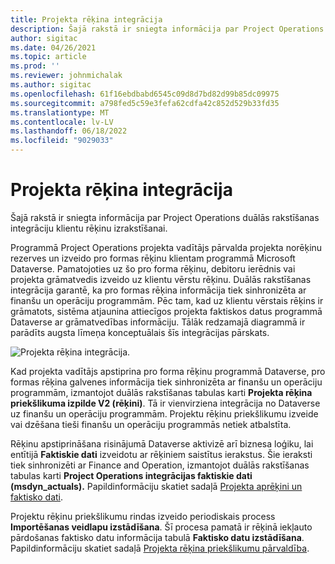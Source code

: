 ```yaml
---
title: Projekta rēķina integrācija
description: Šajā rakstā ir sniegta informācija par Project Operations duālās rakstīšanas integrāciju klientu rēķinu izrakstīšanai.
author: sigitac
ms.date: 04/26/2021
ms.topic: article
ms.prod: ''
ms.reviewer: johnmichalak
ms.author: sigitac
ms.openlocfilehash: 61f16ebdbabd6545c09d8d7bd82d99b85dc09975
ms.sourcegitcommit: a798fed5c59e3fefa62cdfa42c852d529b33fd35
ms.translationtype: MT
ms.contentlocale: lv-LV
ms.lasthandoff: 06/18/2022
ms.locfileid: "9029033"
---
```

# <a name="project-invoice-integration"></a>Projekta rēķina integrācija

Šajā rakstā ir sniegta informācija par Project Operations duālās rakstīšanas integrāciju klientu rēķinu izrakstīšanai.

Programmā Project Operations projekta vadītājs pārvalda projekta norēķinu rezerves un izveido pro formas rēķinu klientam programmā Microsoft Dataverse. Pamatojoties uz šo pro forma rēķinu, debitoru ierēdnis vai projekta grāmatvedis izveido uz klientu vērstu rēķinu. Duālās rakstīšanas integrācija garantē, ka pro formas rēķina informācija tiek sinhronizēta ar finanšu un operāciju programmām. Pēc tam, kad uz klientu vērstais rēķins ir grāmatots, sistēma atjaunina attiecīgos projekta faktiskos datus programmā Dataverse ar grāmatvedības informāciju. Tālāk redzamajā diagrammā ir parādīts augsta līmeņa konceptuālais šīs integrācijas pārskats.

   ![Projekta rēķina integrācija.](./media/DW5Invoicing.png)

Kad projekta vadītājs apstiprina pro forma rēķinu programmā Dataverse, pro formas rēķina galvenes informācija tiek sinhronizēta ar finanšu un operāciju programmām, izmantojot duālās rakstīšanas tabulas karti **Projekta rēķina priekšlikuma izpilde V2 (rēķini)**. Tā ir vienvirziena integrācija no Dataverse uz finanšu un operāciju programmām. Projektu rēķinu priekšlikumu izveide vai dzēšana tieši finanšu un operāciju programmās netiek atbalstīta.

Rēķinu apstiprināšana risinājumā Dataverse aktivizē arī biznesa loģiku, lai entītijā **Faktiskie dati** izveidotu ar rēķiniem saistītus ierakstus. Šie ieraksti tiek sinhronizēti ar Finance and Operation, izmantojot duālās rakstīšanas tabulas karti **Project Operations integrācijas faktiskie dati (msdyn\_actuals).** Papildinformāciju skatiet sadaļā [Projekta aprēķini un faktisko dati](resource-dual-write-estimates-actuals.md). 

Projektu rēķinu priekšlikumu rindas izveido periodiskais process **Importēšanas veidlapu izstādīšana**. Šī procesa pamatā ir rēķinā iekļauto pārdošanas faktisko datu informācija tabulā **Faktisko datu izstādīšana**. Papildinformāciju skatiet sadaļā [Projekta rēķina priekšlikumu pārvaldība](../invoicing/format-update-project-invoice-proposals.md#create-project-invoice-proposals). 

